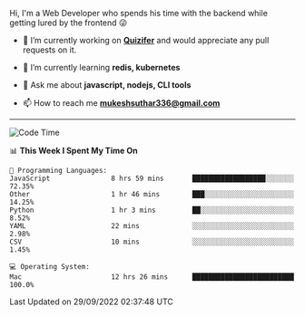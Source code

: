 Hi, I'm a Web Developer who spends his time with the backend while getting lured by the frontend 😜

- 🔭 I’m currently working on **[Quizifer](https://github.com/SutharMukesh/Quizifer/)** and would appreciate any pull requests on it.

- 🌱 I’m currently learning **redis, kubernetes**

- 💬 Ask me about **javascript, nodejs, CLI tools**

- 📫 How to reach me **mukeshsuthar336@gmail.com**

---
<!--START_SECTION:waka-->
![Code Time](http://img.shields.io/badge/Code%20Time-1%2C798%20hrs%2042%20mins-blue)

📊 **This Week I Spent My Time On** 

```text
💬 Programming Languages: 
JavaScript               8 hrs 59 mins       ██████████████████░░░░░░░   72.35% 
Other                    1 hr 46 mins        ███░░░░░░░░░░░░░░░░░░░░░░   14.25% 
Python                   1 hr 3 mins         ██░░░░░░░░░░░░░░░░░░░░░░░   8.52% 
YAML                     22 mins             ░░░░░░░░░░░░░░░░░░░░░░░░░   2.98% 
CSV                      10 mins             ░░░░░░░░░░░░░░░░░░░░░░░░░   1.45%

💻 Operating System: 
Mac                      12 hrs 26 mins      █████████████████████████   100.0%

```


 Last Updated on 29/09/2022 02:37:48 UTC
<!--END_SECTION:waka-->
